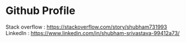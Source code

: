 # Github Profile

 Stack overflow : https://stackoverflow.com/story/shubham731993 <br />
 LinkedIn : https://www.linkedin.com/in/shubham-srivastava-99412a73/
